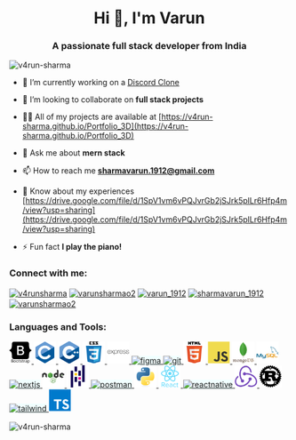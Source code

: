 <h1 align="center">Hi 👋, I'm Varun</h1>
<h3 align="center">A passionate full stack developer from India</h3>

<p align="left"> <img src="https://komarev.com/ghpvc/?username=v4run-sharma&label=Profile%20views&color=0e75b6&style=flat" alt="v4run-sharma" /> </p>

- 🔭 I’m currently working on a [Discord Clone](https://github.com/V4run-Sharma/viscord)

- 👯 I’m looking to collaborate on **full stack projects**

- 👨‍💻 All of my projects are available at [https://v4run-sharma.github.io/Portfolio_3D](https://v4run-sharma.github.io/Portfolio_3D)

- 💬 Ask me about **mern stack**

- 📫 How to reach me **sharmavarun.1912@gmail.com**

- 📄 Know about my experiences [https://drive.google.com/file/d/1SpV1vm6vPQJvrGb2jSJrk5plLr6Hfp4m/view?usp=sharing](https://drive.google.com/file/d/1SpV1vm6vPQJvrGb2jSJrk5plLr6Hfp4m/view?usp=sharing)

- ⚡ Fun fact **I play the piano!**

<h3 align="left">Connect with me:</h3>
<p align="left">
<a href="https://twitter.com/v4runsharma" target="blank"><img align="center" src="https://raw.githubusercontent.com/rahuldkjain/github-profile-readme-generator/master/src/images/icons/Social/twitter.svg" alt="v4runsharma" height="30" width="40" /></a>
<a href="https://linkedin.com/in/varunsharmao2" target="blank"><img align="center" src="https://raw.githubusercontent.com/rahuldkjain/github-profile-readme-generator/master/src/images/icons/Social/linked-in-alt.svg" alt="varunsharmao2" height="30" width="40" /></a>
<a href="https://www.codechef.com/users/varun_1912" target="blank"><img align="center" src="https://cdn.jsdelivr.net/npm/simple-icons@3.1.0/icons/codechef.svg" alt="varun_1912" height="30" width="40" /></a>
<a href="https://www.hackerrank.com/sharmavarun_1912" target="blank"><img align="center" src="https://raw.githubusercontent.com/rahuldkjain/github-profile-readme-generator/master/src/images/icons/Social/hackerrank.svg" alt="sharmavarun_1912" height="30" width="40" /></a>
<a href="https://www.leetcode.com/varunsharmao2" target="blank"><img align="center" src="https://raw.githubusercontent.com/rahuldkjain/github-profile-readme-generator/master/src/images/icons/Social/leet-code.svg" alt="varunsharmao2" height="30" width="40" /></a>
</p>

<h3 align="left">Languages and Tools:</h3>
<p align="left">
      <a href="https://getbootstrap.com" target="_blank" rel="noreferrer">
        <img
          style="background-color: azure"
          src="https://raw.githubusercontent.com/devicons/devicon/master/icons/bootstrap/bootstrap-plain-wordmark.svg"
          alt="bootstrap"
          width="40"
          height="40" />
      </a>
      <a href="https://www.cprogramming.com/" target="_blank" rel="noreferrer">
        <img
          style="background-color: azure"
          src="https://raw.githubusercontent.com/devicons/devicon/master/icons/c/c-original.svg"
          alt="c"
          width="40"
          height="40" />
      </a>
      <a href="https://www.w3schools.com/cpp/" target="_blank" rel="noreferrer">
        <img
          style="background-color: azure"
          src="https://raw.githubusercontent.com/devicons/devicon/master/icons/cplusplus/cplusplus-original.svg"
          alt="cplusplus"
          width="40"
          height="40" />
      </a>
      <a href="https://www.w3schools.com/css/" target="_blank" rel="noreferrer">
        <img
          style="background-color: azure"
          src="https://raw.githubusercontent.com/devicons/devicon/master/icons/css3/css3-original-wordmark.svg"
          alt="css3"
          width="40"
          height="40" />
      </a>
      <a href="https://expressjs.com" target="_blank" rel="noreferrer">
        <img
          style="background-color: azure"
          src="https://raw.githubusercontent.com/devicons/devicon/master/icons/express/express-original-wordmark.svg"
          alt="express"
          width="40"
          height="40" />
      </a>
      <a href="https://www.figma.com/" target="_blank" rel="noreferrer">
        <img
          style="background-color: azure"
          src="https://www.vectorlogo.zone/logos/figma/figma-icon.svg"
          alt="figma"
          width="40"
          height="40" />
      </a>
      <a href="https://git-scm.com/" target="_blank" rel="noreferrer">
        <img
          style="background-color: azure"
          src="https://www.vectorlogo.zone/logos/git-scm/git-scm-icon.svg"
          alt="git"
          width="40"
          height="40" />
      </a>
      <a href="https://www.w3.org/html/" target="_blank" rel="noreferrer">
        <img
          style="background-color: azure"
          src="https://raw.githubusercontent.com/devicons/devicon/master/icons/html5/html5-original-wordmark.svg"
          alt="html5"
          width="40"
          height="40" />
      </a>
      <a
        href="https://developer.mozilla.org/en-US/docs/Web/JavaScript"
        target="_blank"
        rel="noreferrer">
        <img
          src="https://raw.githubusercontent.com/devicons/devicon/master/icons/javascript/javascript-original.svg"
          alt="javascript"
          width="40"
          height="40" />
      </a>
      <a href="https://www.mongodb.com/" target="_blank" rel="noreferrer">
        <img
          style="background-color: azure"
          src="https://raw.githubusercontent.com/devicons/devicon/master/icons/mongodb/mongodb-original-wordmark.svg"
          alt="mongodb"
          width="40"
          height="40" />
      </a>
      <a href="https://www.mysql.com/" target="_blank" rel="noreferrer">
        <img
          style="background-color: azure"
          src="https://raw.githubusercontent.com/devicons/devicon/master/icons/mysql/mysql-original-wordmark.svg"
          alt="mysql"
          width="40"
          height="40" />
      </a>
      <a href="https://nextjs.org/" target="_blank" rel="noreferrer">
        <img
          style="background-color: azure"
          src="https://cdn.worldvectorlogo.com/logos/nextjs-2.svg"
          alt="nextjs"
          width="40"
          height="40" />
      </a>
      <a href="https://nodejs.org" target="_blank" rel="noreferrer">
        <img
          style="background-color: azure"
          src="https://raw.githubusercontent.com/devicons/devicon/master/icons/nodejs/nodejs-original-wordmark.svg"
          alt="nodejs"
          width="40"
          height="40" />
      </a>
      <a href="https://pandas.pydata.org/" target="_blank" rel="noreferrer">
        <img
          style="background-color: azure"
          src="https://raw.githubusercontent.com/devicons/devicon/2ae2a900d2f041da66e950e4d48052658d850630/icons/pandas/pandas-original.svg"
          alt="pandas"
          width="40"
          height="40" />
      </a>
      <a href="https://postman.com" target="_blank" rel="noreferrer">
        <img
          style="background-color: azure"
          src="https://www.vectorlogo.zone/logos/getpostman/getpostman-icon.svg"
          alt="postman"
          width="40"
          height="40" />
      </a>
      <a href="https://www.python.org" target="_blank" rel="noreferrer">
        <img
          style="background-color: azure"
          src="https://raw.githubusercontent.com/devicons/devicon/master/icons/python/python-original.svg"
          alt="python"
          width="40"
          height="40" />
      </a>
      <a href="https://reactjs.org/" target="_blank" rel="noreferrer">
        <img
          style="background-color: azure"
          src="https://raw.githubusercontent.com/devicons/devicon/master/icons/react/react-original-wordmark.svg"
          alt="react"
          width="40"
          height="40" />
      </a>
      <a href="https://reactnative.dev/" target="_blank" rel="noreferrer">
        <img
          style="background-color: azure"
          src="https://reactnative.dev/img/header_logo.svg"
          alt="reactnative"
          width="40"
          height="40" />
      </a>
      <a href="https://redux.js.org" target="_blank" rel="noreferrer">
        <img
          style="background-color: azure"
          src="https://raw.githubusercontent.com/devicons/devicon/master/icons/redux/redux-original.svg"
          alt="redux"
          width="40"
          height="40" />
      </a>
      <a href="https://www.rust-lang.org" target="_blank" rel="noreferrer">
        <img
          style="background-color: azure"
          src="https://raw.githubusercontent.com/devicons/devicon/master/icons/rust/rust-plain.svg"
          alt="rust"
          width="40"
          height="40" />
      </a>
      <a href="https://tailwindcss.com/" target="_blank" rel="noreferrer">
        <img
          style="background-color: azure"
          src="https://www.vectorlogo.zone/logos/tailwindcss/tailwindcss-icon.svg"
          alt="tailwind"
          width="40"
          height="40" />
      </a>
      <a
        href="https://www.typescriptlang.org/"
        target="_blank"
        rel="noreferrer">
        <img
          src="https://raw.githubusercontent.com/devicons/devicon/master/icons/typescript/typescript-original.svg"
          alt="typescript"
          width="40"
          height="40" />
      </a>
    </p>

<p><img align="center" src="https://github-readme-stats.vercel.app/api/top-langs?username=v4run-sharma&show_icons=true&locale=en&layout=compact" alt="v4run-sharma" /></p>
